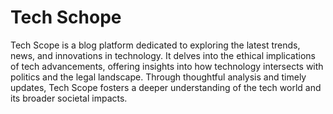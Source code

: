<h1>Tech Schope</h1>
<p>Tech Scope is a blog platform dedicated to exploring the latest trends, news, and innovations in technology. It delves into the ethical implications of tech advancements, offering insights into how technology intersects with politics and the legal landscape. Through thoughtful analysis and timely updates, Tech Scope fosters a deeper understanding of the tech world and its broader societal impacts.</p>